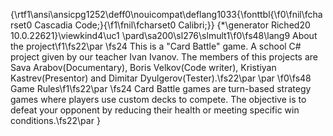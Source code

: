{\rtf1\ansi\ansicpg1252\deff0\nouicompat\deflang1033{\fonttbl{\f0\fnil\fcharset0 Cascadia Code;}{\f1\fnil\fcharset0 Calibri;}}
{\*\generator Riched20 10.0.22621}\viewkind4\uc1 
\pard\sa200\sl276\slmult1\f0\fs48\lang9 About the project\f1\fs22\par
\fs24 This is a "Card Battle" game. A school C# project given by our teacher Ivan Ivanov. The members of this projects are Sava Arabov(Documentary), Boris Velkov(Code writer), Kristiyan Kastrev(Presentor) and Dimitar Dyulgerov(Tester).\fs22\par
\par
\f0\fs48 Game Rules\f1\fs22\par
\fs24 Card Battle games are turn-based strategy games where players use custom decks to compete. The objective is to defeat your opponent by reducing their health or meeting specific win conditions.\fs22\par
}
 
